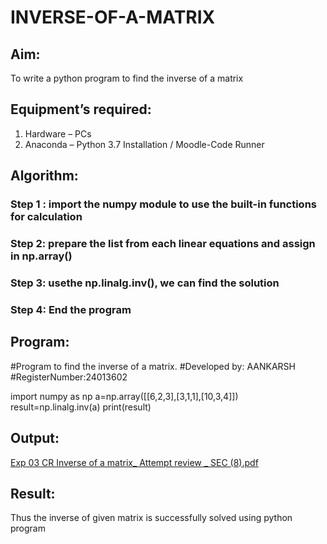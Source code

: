 # INVERSE-OF-A-MATRIX
## Aim:
To write a python program to find the inverse of a matrix
## Equipment’s required:
1. 	Hardware – PCs
2. 	Anaconda – Python 3.7 Installation / Moodle-Code Runner
## Algorithm:
### Step 1 : import the numpy module to use the built-in functions for calculation
### Step 2: prepare the list from each linear equations and assign in np.array()
### Step 3: usethe np.linalg.inv(), we can find the solution
### Step 4: End the program

## Program:
#Program to find the inverse of a matrix. #Developed by: AANKARSH #RegisterNumber:24013602

import numpy as np
a=np.array([[6,2,3],[3,1,1],[10,3,4]])
result=np.linalg.inv(a)
print(result)
## Output:
[Exp 03 CR Inverse of a matrix_ Attempt review _ SEC (8).pdf](https://github.com/user-attachments/files/17878552/Exp.03.CR.Inverse.of.a.matrix_.Attempt.review._.SEC.8.pdf)

## Result:
Thus the inverse of given matrix is successfully solved using python program

